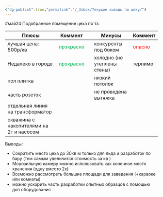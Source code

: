 ```yaml
---
{"dg-publish":true,"permalink":"/_Inbox/Текущие выводы по цеху/"}
---
```


#май24 
Подобранное помещение цеха по тз: 

| Плюсы                                   | Коммент                                |     | Минусы                      | Коммент                             |
| --------------------------------------- | -------------------------------------- | --- | --------------------------- | ----------------------------------- |
| лучшая цена: 500р/кв                    | <font color="#00b050">прэкрасно</font> |     | конкуренты под боком        | <font color="#ff0000">опасно</font> |
| Недалеко в городе                       | <font color="#00b050">прэкрасно</font> |     | холодно (не утеплены стены) | терпимо                             |
| пол плитка                              |                                        |     | низкий потолок              |                                     |
| часть розеток                           |                                        |     | не проведена вытяжка        |                                     |
| отдельная линия на трансформатор        |                                        |     |                             |                                     |
| скважина с накопителями на 2т и насосом |                                        |     |                             |                                     |
Выводы: 
- Сократить место цеха до 30кв м только для льда и разработок по бару (тем самым увеличится стоимость за кв )
- Морозильную камеру можно использовать как конечное место хранения (одну вместо 2х)
- Возможно рассмотреть большие площади для заведения (+караоке или комнаты)
- можно ускорить часть разработки опытных образцов с помощью доп оборудования

